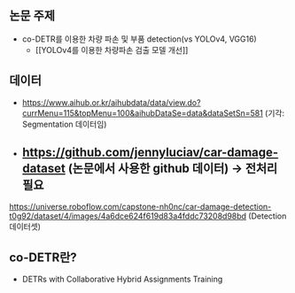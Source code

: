 ## 논문 주제
- co-DETR를 이용한 차량 파손 및 부품 detection(vs YOLOv4, VGG16) 
	- [[YOLOv4를 이용한 차량파손 검출 모델 개선]]

## 데이터
- https://www.aihub.or.kr/aihubdata/data/view.do?currMenu=115&topMenu=100&aihubDataSe=data&dataSetSn=581 (기각: Segmentation 데이터임)

- https://github.com/jennyluciav/car-damage-dataset (논문에서 사용한 github 데이터) -> 전처리 필요
	- 

https://universe.roboflow.com/capstone-nh0nc/car-damage-detection-t0g92/dataset/4/images/4a6dce624f619d83a4fddc73208d98bd (Detection 데이터셋)

## co-DETR란?
- DETRs with Collaborative Hybrid Assignments Training